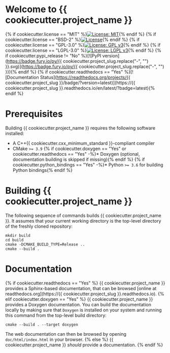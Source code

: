 # Welcome to {{ cookiecutter.project_name }}

{% if cookiecutter.license == "MIT" %}[![License: MIT](https://img.shields.io/badge/License-MIT-yellow.svg)](https://opensource.org/licenses/MIT){% endif %}
{% if cookiecutter.license == "BSD-2" %}[![License](https://img.shields.io/badge/License-BSD%202--Clause-orange.svg)](https://opensource.org/licenses/BSD-2-Clause){% endif %}
{% if cookiecutter.license == "GPL-3.0" %}[![License: GPL v3](https://img.shields.io/badge/License-GPLv3-blue.svg)](https://www.gnu.org/licenses/gpl-3.0){% endif %}
{% if cookiecutter.license == "LGPL-3.0" %}[![License: LGPL v3](https://img.shields.io/badge/License-LGPL%20v3-blue.svg)](https://www.gnu.org/licenses/lgpl-3.0){% endif %}
{% if cookiecutter.pypi_release != "No" %}[![PyPI version](https://badge.fury.io/py/{{ cookiecutter.project_slug.replace("-", "") }}.svg)](https://badge.fury.io/py/{{ cookiecutter.project_slug.replace("-", "") }}){% endif %}
{% if cookiecutter.readthedocs == "Yes" %}[![Documentation Status](https://readthedocs.org/projects/{{ cookiecutter.project_slug }}/badge/?version=latest)](https://{{ cookiecutter.project_slug }}.readthedocs.io/en/latest/?badge=latest){% endif %}

# Prerequisites

Building {{ cookiecutter.project_name }} requires the following software installed:

* A C++{{ cookiecutter.cxx_minimum_standard }}-compliant compiler
* CMake `>= 3.9`
{% if cookiecutter.doxygen == "Yes" or cookiecutter.readthedocs == "Yes" -%}* Doxygen (optional, documentation building is skipped if missing){% endif %}
{% if cookiecutter.python_bindings == "Yes" -%}* Python `>= 3.6` for building Python bindings{% endif %}

# Building {{ cookiecutter.project_name }}

The following sequence of commands builds {{ cookiecutter.project_name }}.
It assumes that your current working directory is the top-level directory
of the freshly cloned repository:

```
mkdir build
cd build
cmake -DCMAKE_BUILD_TYPE=Release ..
cmake --build .
```

# Documentation
{% if cookiecutter.readthedocs == "Yes" %}
{{ cookiecutter.project_name }} provides a Sphinx-based documentation, that can
be browsed [online at readthedocs.org](https://{{ cookiecutter.project_slug }}.readthedocs.io).
{% elif cookiecutter.doxygen == "Yes" %}
{{ cookiecutter.project_name }} provides a Doxygen documentation. You can build
the documentation locally by making sure that `Doxygen` is installed on your system
and running this command from the top-level build directory:

```
cmake --build . --target doxygen
```

The web documentation can then be browsed by opening `doc/html/index.html` in your browser.
{% else %}
{{ cookiecutter.project_name }} *should* provide a documentation.
{% endif %}
